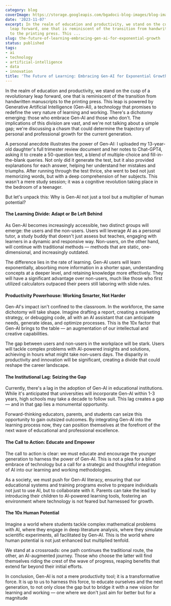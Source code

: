 ```yaml
---
category: blog
coverImage: https://storage.googleapis.com/bgadoci-blog-images/blog-images/images/blog-images/blog-post-images/DALL_E_2023-11-06_22.12.05_-_Create_a_photo-realistic_scene_with_a_13-year-old_Caucasian_girl_sitting_on_a_couch_in_the_low-lit_living_room_of_her_parent_s_house._She_appears_enga.png
date: '2023-11-07'
excerpt: In the realm of education and productivity, we stand on the cusp of a revolutionary
  leap forward, one that is reminiscent of the transition from handwritten manuscripts
  to the printing press. This ...
slug: the-future-of-learning-embracing-gen-ai-for-exponential-growth
status: published
tags:
- ai
- technology
- artificial-intelligence
- data
- innovation
title: 'The Future of Learning: Embracing Gen-AI for Exponential Growth'
---
```


In the realm of education and productivity, we stand on the cusp of a revolutionary leap forward, one that is reminiscent of the transition from handwritten manuscripts to the printing press. This leap is powered by Generative Artificial Intelligence (Gen-AI), a technology that promises to redefine the very nature of learning and working. There's a dichotomy emerging: those who embrace Gen-AI and those who don't. The implications of this division are vast, and we're not talking about a simple gap; we're discussing a chasm that could determine the trajectory of personal and professional growth for the current generation.

A personal anecdote illustrates the power of Gen-AI: I uploaded my 13-year-old daughter's full trimester review document and her notes to Chat-GPT4, asking it to create a 50-question test, a blend of multiple-choice and fill-in-the-blank queries. Not only did it generate the test, but it also provided explanations for each answer, helping her understand her mistakes and triumphs. After running through the test thrice, she went to bed not just memorizing words, but with a deep comprehension of her subjects. This wasn't a mere study session; it was a cognitive revolution taking place in the bedroom of a teenager.

But let's unpack this: Why is Gen-AI not just a tool but a multiplier of human potential?

#### The Learning Divide: Adapt or Be Left Behind

As Gen-AI becomes increasingly accessible, two distinct groups will emerge: the users and the non-users. Users will leverage AI as a personal tutor, a study buddy that doesn't just assess but teaches, engaging with learners in a dynamic and responsive way. Non-users, on the other hand, will continue with traditional methods — methods that are static, one-dimensional, and increasingly outdated.

The difference lies in the rate of learning. Gen-AI users will learn exponentially, absorbing more information in a shorter span, understanding concepts at a deeper level, and retaining knowledge more effectively. They will have a significant advantage over non-users, much like those who first utilized calculators outpaced their peers still laboring with slide rules.

#### Productivity Powerhouse: Working Smarter, Not Harder

Gen-AI's impact isn't confined to the classroom. In the workforce, the same dichotomy will take shape. Imagine drafting a report, creating a marketing strategy, or debugging code, all with an AI assistant that can anticipate needs, generate ideas, and optimize processes. This is the 10x factor that Gen-AI brings to the table — an augmentation of our intellectual and creative capabilities.

The gap between users and non-users in the workplace will be stark. Users will tackle complex problems with AI-powered insights and solutions, achieving in hours what might take non-users days. The disparity in productivity and innovation will be significant, creating a divide that could reshape the career landscape.

#### The Institutional Lag: Seizing the Gap

Currently, there's a lag in the adoption of Gen-AI in educational institutions. While it's anticipated that universities will incorporate Gen-AI within 1-3 years, high schools may take a decade to follow suit. This lag creates a gap — and in that gap lies a monumental opportunity.

Forward-thinking educators, parents, and students can seize this opportunity to gain outsized outcomes. By integrating Gen-AI into the learning process now, they can position themselves at the forefront of the next wave of educational and professional excellence.

#### The Call to Action: Educate and Empower

The call to action is clear: we must educate and encourage the younger generation to harness the power of Gen-AI. This is not a plea for a blind embrace of technology but a call for a strategic and thoughtful integration of AI into our learning and working methodologies.

As a society, we must push for Gen-AI literacy, ensuring that our educational systems and training programs evolve to prepare individuals not just to use AI, but to collaborate with it. Parents can take the lead by introducing their children to AI-powered learning tools, fostering an environment where technology is not feared but harnessed for growth.

#### The 10x Human Potential

Imagine a world where students tackle complex mathematical problems with AI, where they engage in deep literature analysis, where they simulate scientific experiments, all facilitated by Gen-AI. This is the world where human potential is not just enhanced but multiplied tenfold.

We stand at a crossroads: one path continues the traditional route, the other, an AI-augmented journey. Those who choose the latter will find themselves riding the crest of the wave of progress, reaping benefits that extend far beyond their initial efforts.

In conclusion, Gen-AI is not a mere productivity tool; it is a transformative force. It is up to us to harness this force, to educate ourselves and the next generation, to not only close the gap but to bridge it with a new vision for learning and working — one where we don't just aim for better but for a magnitude